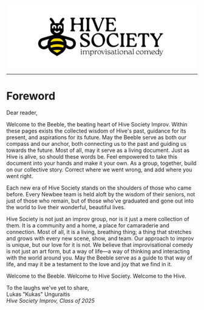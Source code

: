 
![logotype](logotype.svg)

---
# Foreword

Dear reader,

Welcome to the Beeble, the beating heart of Hive Society Improv. Within these pages exists the collected wisdom of Hive's past, guidance for its present, and aspirations for its future. May the Beeble serve as both our compass and our anchor, both connecting us to the past and guiding us towards the future.  Most of all, may it serve as a living document. Just as Hive is alive, so should these words be. Feel empowered to take this document into your hands and make it your own. As a group, together, build on our collective story. Correct where we went wrong, and add where you went right. 

Each new era of Hive Society stands on the shoulders of those who came before. Every Newbee team is held aloft by the wisdom of their seniors, not just of those who remain, but of those who've graduated and gone out into the world to live their wonderful, beautiful lives. 

Hive Society is not just an improv group, nor is it just a mere collection of them. It is a community and a home, a place for camaraderie and connection. Most of all, it is a living, breathing thing; a thing that stretches and grows with every new scene, show, and team. Our approach to improv is unique, but our love for it is not. We believe that improvisational comedy is not just an art form, but a way of life—a way of thinking and interacting with the world around you. May the Beeble serve as a guide to that way of life, and may it be a testament to the love and joy that we find in it.

Welcome to the Beeble. Welcome to Hive Society. Welcome to the Hive.

<!-- Break legs, To the laughs we've yet to share, -->

To the laughs we've yet to share,\
Lukas "Kukas" Unguraitis\
*Hive Society Improv, Class of 2025*
